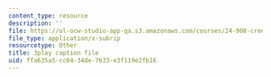 ```yaml
---
content_type: resource
description: ''
file: https://ol-ocw-studio-app-qa.s3.amazonaws.com/courses/24-908-creole-language-and-caribbean-identities-spring-2017/ffa635a5cc0434de7633e3f119e2fb16_m6PnN-aEYbc.srt
file_type: application/x-subrip
resourcetype: Other
title: 3play caption file
uid: ffa635a5-cc04-34de-7633-e3f119e2fb16
---
```

